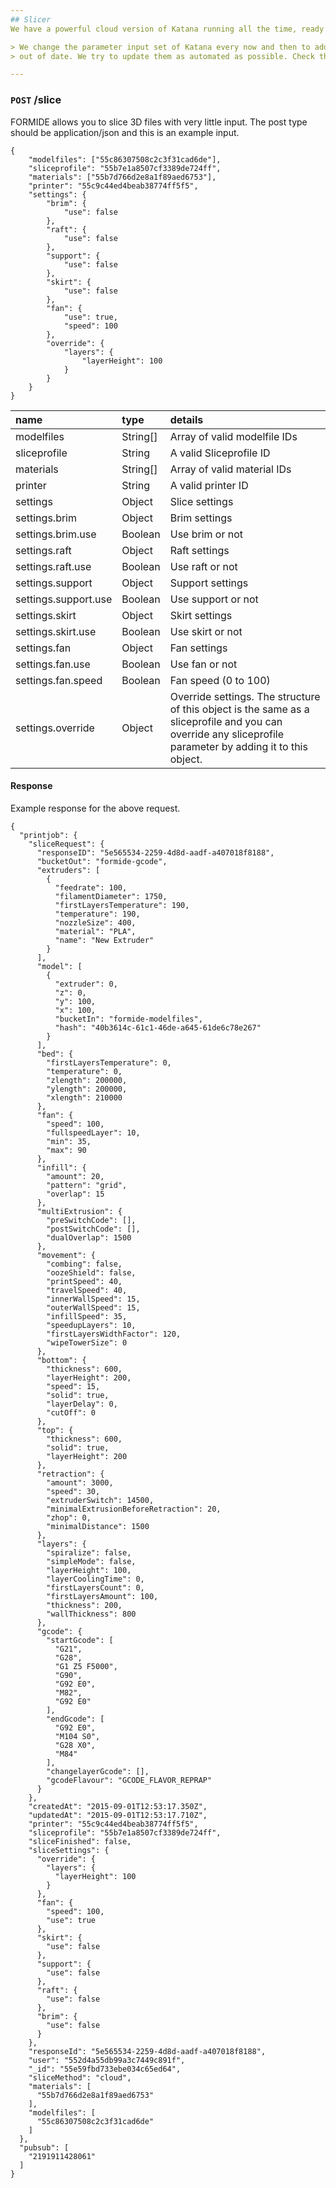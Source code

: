 ```yaml
---
## Slicer
We have a powerful cloud version of Katana running all the time, ready to receive your 3D files and prepare them for printing.

> We change the parameter input set of Katana every now and then to add even more features. It might be that your current sliceprofiles are
> out of date. We try to update them as automated as possible. Check the [Katana changelog](/#/docs/katana/changelog) for exact changes.

---
```

### `POST` /slice
FORMIDE allows you to slice 3D files with very little input. The post type should be application/json and this is an example input.

```
{
    "modelfiles": ["55c86307508c2c3f31cad6de"],
    "sliceprofile": "55b7e1a8507cf3389de724ff",
    "materials": ["55b7d766d2e8a1f89aed6753"],
    "printer": "55c9c44ed4beab38774ff5f5",
    "settings": {
        "brim": {
            "use": false
        },
        "raft": {
            "use": false
        },
        "support": {
            "use": false
        },
        "skirt": {
            "use": false
        },
        "fan": {
            "use": true,
            "speed": 100
        },
        "override": {
            "layers": {
                "layerHeight": 100
            }
        }
    }
}
```

| **name** | **type** | **details** |
|:---|:---|:---|
| modelfiles | String[] | Array of valid modelfile IDs |
| sliceprofile | String | A valid Sliceprofile ID |
| materials | String[] | Array of valid material IDs |
| printer | String | A valid printer ID |
| settings | Object | Slice settings |
| settings.brim | Object | Brim settings |
| settings.brim.use | Boolean | Use brim or not |
| settings.raft | Object | Raft settings |
| settings.raft.use | Boolean | Use raft or not |
| settings.support | Object | Support settings |
| settings.support.use | Boolean | Use support or not |
| settings.skirt | Object | Skirt settings |
| settings.skirt.use | Boolean | Use skirt or not |
| settings.fan | Object | Fan settings |
| settings.fan.use | Boolean | Use fan or not |
| settings.fan.speed | Boolean | Fan speed (0 to 100) |
| settings.override | Object | Override settings. The structure of this object is the same as a sliceprofile and you can override any sliceprofile parameter by adding it to this object. |

#### Response
Example response for the above request.
```
{
  "printjob": {
    "sliceRequest": {
      "responseID": "5e565534-2259-4d8d-aadf-a407018f8188",
      "bucketOut": "formide-gcode",
      "extruders": [
        {
          "feedrate": 100,
          "filamentDiameter": 1750,
          "firstLayersTemperature": 190,
          "temperature": 190,
          "nozzleSize": 400,
          "material": "PLA",
          "name": "New Extruder"
        }
      ],
      "model": [
        {
          "extruder": 0,
          "z": 0,
          "y": 100,
          "x": 100,
          "bucketIn": "formide-modelfiles",
          "hash": "40b3614c-61c1-46de-a645-61de6c78e267"
        }
      ],
      "bed": {
        "firstLayersTemperature": 0,
        "temperature": 0,
        "zlength": 200000,
        "ylength": 200000,
        "xlength": 210000
      },
      "fan": {
        "speed": 100,
        "fullspeedLayer": 10,
        "min": 35,
        "max": 90
      },
      "infill": {
        "amount": 20,
        "pattern": "grid",
        "overlap": 15
      },
      "multiExtrusion": {
        "preSwitchCode": [],
        "postSwitchCode": [],
        "dualOverlap": 1500
      },
      "movement": {
        "combing": false,
        "oozeShield": false,
        "printSpeed": 40,
        "travelSpeed": 40,
        "innerWallSpeed": 15,
        "outerWallSpeed": 15,
        "infillSpeed": 35,
        "speedupLayers": 10,
        "firstLayersWidthFactor": 120,
        "wipeTowerSize": 0
      },
      "bottom": {
        "thickness": 600,
        "layerHeight": 200,
        "speed": 15,
        "solid": true,
        "layerDelay": 0,
        "cutOff": 0
      },
      "top": {
        "thickness": 600,
        "solid": true,
        "layerHeight": 200
      },
      "retraction": {
        "amount": 3000,
        "speed": 30,
        "extruderSwitch": 14500,
        "minimalExtrusionBeforeRetraction": 20,
        "zhop": 0,
        "minimalDistance": 1500
      },
      "layers": {
        "spiralize": false,
        "simpleMode": false,
        "layerHeight": 100,
        "layerCoolingTime": 0,
        "firstLayersCount": 0,
        "firstLayersAmount": 100,
        "thickness": 200,
        "wallThickness": 800
      },
      "gcode": {
        "startGcode": [
          "G21",
          "G28",
          "G1 Z5 F5000",
          "G90",
          "G92 E0",
          "M82",
          "G92 E0"
        ],
        "endGcode": [
          "G92 E0",
          "M104 S0",
          "G28 X0",
          "M84"
        ],
        "changelayerGcode": [],
        "gcodeFlavour": "GCODE_FLAVOR_REPRAP"
      }
    },
    "createdAt": "2015-09-01T12:53:17.350Z",
    "updatedAt": "2015-09-01T12:53:17.710Z",
    "printer": "55c9c44ed4beab38774ff5f5",
    "sliceprofile": "55b7e1a8507cf3389de724ff",
    "sliceFinished": false,
    "sliceSettings": {
      "override": {
        "layers": {
          "layerHeight": 100
        }
      },
      "fan": {
        "speed": 100,
        "use": true
      },
      "skirt": {
        "use": false
      },
      "support": {
        "use": false
      },
      "raft": {
        "use": false
      },
      "brim": {
        "use": false
      }
    },
    "responseId": "5e565534-2259-4d8d-aadf-a407018f8188",
    "user": "552d4a55db99a3c7449c891f",
    "_id": "55e59fbd733ebe034c65ed64",
    "sliceMethod": "cloud",
    "materials": [
      "55b7d766d2e8a1f89aed6753"
    ],
    "modelfiles": [
      "55c86307508c2c3f31cad6de"
    ]
  },
  "pubsub": [
    "2191911428061"
  ]
}
```